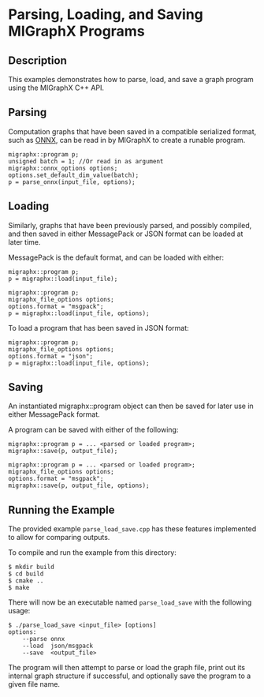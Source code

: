 # Parsing, Loading, and Saving MIGraphX Programs

## Description
This examples demonstrates how to parse, load, and save a graph program using the MIGraphX C++ API. 

## Parsing
Computation graphs that have been saved in a compatible serialized format, such as [ONNX](https://onnx.ai/get-started.html), can be read in by MIGraphX to create a runable program. 

```
migraphx::program p;
unsigned batch = 1; //Or read in as argument
migraphx::onnx_options options;
options.set_default_dim_value(batch);
p = parse_onnx(input_file, options);
```

## Loading
Similarly, graphs that have been previously parsed, and possibly compiled, and then saved in either MessagePack or JSON format can be loaded at later time. 

MessagePack is the default format, and can be loaded with either:
```
migraphx::program p;
p = migraphx::load(input_file);
```

```
migraphx::program p;
migraphx_file_options options;
options.format = "msgpack";
p = migraphx::load(input_file, options);
```
To load a program that has been saved in JSON format:
```
migraphx::program p;
migraphx_file_options options;
options.format = "json";
p = migraphx::load(input_file, options);
```

## Saving
An instantiated migraphx::program object can then be saved for later use in either MessagePack format.

A program can be saved with either of the following:
```
migraphx::program p = ... <parsed or loaded program>;
migraphx::save(p, output_file); 
```

```
migraphx::program p = ... <parsed or loaded program>;
migraphx_file_options options;
options.format = "msgpack";
migraphx::save(p, output_file, options);
```


## Running the Example
The provided example `parse_load_save.cpp` has these features implemented to allow for comparing outputs. 

To compile and run the example from this directory:
```
$ mkdir build
$ cd build
$ cmake ..
$ make
```
There will now be an executable named `parse_load_save` with the following usage:
```
$ ./parse_load_save <input_file> [options]
options:
	--parse onnx
	--load  json/msgpack
	--save  <output_file>
```

The program will then attempt to parse or load the graph file, print out its internal graph structure if successful, and optionally save the program to a given file name.

